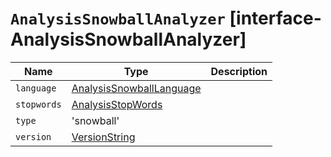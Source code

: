 # `AnalysisSnowballAnalyzer` [interface-AnalysisSnowballAnalyzer]

| Name | Type | Description |
| - | - | - |
| `language` | [AnalysisSnowballLanguage](./AnalysisSnowballLanguage.md) | &nbsp; |
| `stopwords` | [AnalysisStopWords](./AnalysisStopWords.md) | &nbsp; |
| `type` | 'snowball' | &nbsp; |
| `version` | [VersionString](./VersionString.md) | &nbsp; |
